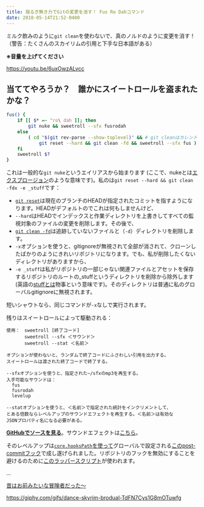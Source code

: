 ```yaml
---
title: 揺るぎ無き力でGitの変更を消す！ Fus Ro Dahコマンド
date: 2018-05-14T21:52-0400
---
```


ミルク飲みのように`git clean`を使わないで、真のノルドのように変更を消す！（警告：たくさんのスカイリムの引用と下手な日本語がある）

<!-- end -->

**※音量を上げてください**

https://youtu.be/6uxOwzALvcc

## 当ててやろうか？　誰かにスイートロールを盗まれたかな？

```bash
fus() {
	if [[ $* =~ ^ro\ dah ]]; then
		git nuke && sweetroll --sfx fusrodah
	else
		( cd "$(git rev-parse --show-toplevel)" && # git cleanはカレントディレクトリで動作する
			git reset --hard && git clean -fd && sweetroll --sfx fus )
	fi
	sweetroll $?
}
```

これは一般的な`git nuke`というエイリアスから始まります (ここで、nukeとは[エクスプロージョン](https://www.youtube.com/watch?v=jar1LTxxAeM)のような意味です)。私のは`git reset --hard && git clean -fdx -e _stuff`です：

- [`git reset`](https://git-scm.com/book/ja/v2/Git-%E3%81%AE%E3%81%95%E3%81%BE%E3%81%96%E3%81%BE%E3%81%AA%E3%83%84%E3%83%BC%E3%83%AB-%E3%83%AA%E3%82%BB%E3%83%83%E3%83%88%E3%82%B3%E3%83%9E%E3%83%B3%E3%83%89%E8%A9%B3%E8%AA%AC)は現在のブランチのHEADが指定されたコミットを指すようになります。HEADがデフォルトのでこれは何もしませんけど、
- `--hard`はHEADでインデックスと作業ディレクトリを上書きしてすべての監視対象のファイルの変更を削除します。その後で、
- [`git clean -fd`](https://git-scm.com/book/ja/v2/Git-%E3%81%AE%E3%81%95%E3%81%BE%E3%81%96%E3%81%BE%E3%81%AA%E3%83%84%E3%83%BC%E3%83%AB-%E4%BD%9C%E6%A5%AD%E3%81%AE%E9%9A%A0%E3%81%97%E3%81%8B%E3%81%9F%E3%81%A8%E6%B6%88%E3%81%97%E3%81%8B%E3%81%9F)は追跡していないファイルと（`-d`）ディレクトリを削除します。
- `-x`オプションを使うと、gitignoreが無視されて全部が消されて、クローンしたばかりのようにきれいリポジトリになります。でも、私が削除したくないディレクトリがありますから、
- `-e _stuff`は私がリポジトリの一部じゃない関連ファイルとアセットを保存するリポジトリのルートの_stuffというディレクトリを削除から除外します (英語の[stuffとは](http://talking-english.net/stuff/)物事という意味です)。そのディレクトリは普通に私のグローバルgitignoreに無視されます。

短いシャウトなら、同じコマンドが`-x`なしで実行されます。

残りはスイートロールによって駆動される：

```text
使用：　sweetroll [終了コード]
　　　　sweetroll --sfx ＜サウンド＞
　　　　sweetroll --stat ＜名前＞

オプションが使わないと、ランダムで終了コードにふさわしい引用を出力する。
スイートロールは渡された終了コードで終了する。

--sfxオプションを使うと、指定された~/sfxのmp3を再生する。
入手可能なサウンドは：
  fus
  fusrodah
  levelup

--statオプションを使うと、＜名前＞で指定された統計をインクリメントして、
とある倍数ならレベルアップのサウンドエフェクトを再生する。＜名前＞は有効な
JSONプロパティ名になる必要がある。
```

**[GitHubでソースを見る](https://github.com/maxkagamine/dotfiles/blob/master/home/bin/sweetroll)**。サウンドエフェクトは[こちら](https://github.com/maxkagamine/dotfiles/tree/master/home/sfx)。

そのレベルアップは[`core.hooksPath`を使って](https://github.com/maxkagamine/dotfiles/blob/master/home/.gitconfig)グローバルで設定される[このpost-commitフック](https://github.com/maxkagamine/dotfiles/blob/master/home/git-hooks/post-commit.d/post-commit-sweetroll)で成し遂げられました。リポジトリのフックを無効にすることを避けるのために[このラッパースクリプト](https://github.com/maxkagamine/dotfiles/tree/master/home/git-hooks)が使われます。

…

[昔はお前みたいな冒険者だった～](https://www.youtube.com/watch?v=3dbE4v-u0mY&list=PLRvds-tlTLAC3z5ZuXw5ZB_p6oJc9rjpC)

https://giphy.com/gifs/dance-skyrim-brodual-TdFN7Cys1G8mOTuwfg
